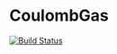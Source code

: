 # CoulombGas

[![Build Status](https://app.travis-ci.com/fermiflow/CoulombGas.svg?branch=master)](https://travis-ci.com/fermiflow/CoulombGas)
